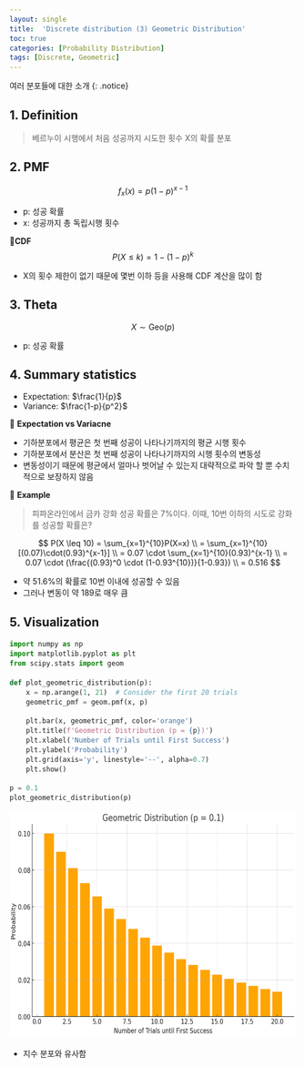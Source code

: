 ```yaml
---
layout: single
title:  'Discrete distribution (3) Geometric Distribution'
toc: true
categories: [Probability Distribution]
tags: [Discrete, Geometric]
---
```


여러 분포들에 대한 소개
{: .notice}

## 1. Definition

> 베르누이 시행에서 처음 성공까지 시도한 횟수 X의 확률 분포

## 2. PMF

$$
f_x(x) = p(1-p)^{x-1}
$$

- p: 성공 확률
- x: 성공까지 총 독립시행 횟수

📍**CDF**
$$
P(X \leq k) = 1-(1-p)^{k}
$$

- X의 횟수 제한이 없기 때문에 몇번 이하 등을 사용해 CDF 계산을 많이 함

## 3. Theta

$$
X \sim \text{Geo}(p)
$$

- p: 성공 확률

## 4. Summary statistics

- Expectation: $\frac{1}{p}$
- Variance: $\frac{1-p}{p^2}$

📍 **Expectation vs Variacne**

- 기하분포에서 평균은 첫 번째 성공이 나타나기까지의 평균 시행 횟수
- 기하분포에서 분산은 첫 번째 성공이 나타나기까지의 시행 횟수의 변동성
- 변동성이기 때문에 평균에서 얼마나 벗어날 수 있는지 대략적으로 파악 할 뿐 수치적으로 보장하지 않음

📍 **Example**

> 피파온라인에서 금카 강화 성공 확률은 7%이다. 이때, 10번 이하의 시도로 강화를 성공할 확률은?

$$
P(X \leq 10) = \sum_{x=1}^{10}P(X=x) \\
= \sum_{x=1}^{10}[(0.07)\cdot(0.93)^{x-1}] \\
= 0.07 \cdot \sum_{x=1}^{10}(0.93)^{x-1} \\
= 0.07 \cdot (\frac{(0.93)^0 \cdot (1-0.93^{10})}{1-0.93}) \\
= 0.516
$$

- 약 51.6%의 확률로 10번 이내에 성공할 수 있음
- 그러나 변동이 약 189로 매우 큼

## 5. Visualization

```python
import numpy as np
import matplotlib.pyplot as plt
from scipy.stats import geom

def plot_geometric_distribution(p):
    x = np.arange(1, 21)  # Consider the first 20 trials
    geometric_pmf = geom.pmf(x, p)

    plt.bar(x, geometric_pmf, color='orange')
    plt.title(f'Geometric Distribution (p = {p})')
    plt.xlabel('Number of Trials until First Success')
    plt.ylabel('Probability')
    plt.grid(axis='y', linestyle='--', alpha=0.7)
    plt.show()

p = 0.1
plot_geometric_distribution(p)
```

<p align="center"><img src="https://github.com/sigirace/page-images/blob/main/statistics/distributions/geo1.png?raw=true" width="600" height="400"></p>

- 지수 분포와 유사함
